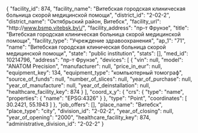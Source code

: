 {
    "facility_id": 874,
    "facility_name": "Витебская городская клиническая больница скорой медицинской помощи",
    "district_id": "2-02-2",
    "district_name": "Октябрьский район, Витебск",
    "facility_url": "http:\/\/www.bsmp.vitebsk.by\/",
    "facility_address": "пр-т Фрунзе",
    "title": "Витебская городская клиническая больница скорой медицинской помощи",
    "facility_type": "Учреждение здравоохранения",
    "ap_1": "71",
    "name": "Витебская городская клиническая больница скорой медицинской помощи",
    "state": "public institution",
    "stats": [],
    "med_id": 10214796,
    "address": "пр-т Фрунзе",
    "devices": [
        {
            "vin": null,
            "model": "ANATOM Precision",
            "manufacturer": null,
            "price_in_eur": null,
            "equipment_key": 134,
            "equipment_type": "компьютерный томограф",
            "source_of_funds": null,
            "number_of_slices": null,
            "year_of_purchase": null,
            "year_of_manufacture": null,
            "year_of_deinstallation": null,
            "healthcare_facility_key": 874
        }
    ],
    "coord_x_y": {
        "crs": {
            "type": "name",
            "properties": {
                "name": "EPSG:4326"
            }
        },
        "type": "Point",
        "coordinates": [
            30.2421,
            55.1943
        ]
    },
    "job_offers": [],
    "place_name": "Витебск",
    "place_type": "city",
    "division_id": "2-02-2",
    "year_of_closing": null,
    "year_of_opening": "2000",
    "healthcare_facility_key": 874,
    "administrative_division_id": "2-02-2"
}